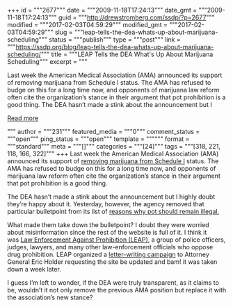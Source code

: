 +++
id = """2677"""
date = """2009-11-18T17:24:13"""
date_gmt = """2009-11-18T17:24:13"""
guid = """http://drewstromberg.com/ssdp/?p=2677"""
modified = """2017-02-03T04:59:29"""
modified_gmt = """2017-02-03T04:59:29"""
slug = """leap-tells-the-dea-whats-up-about-marijuana-scheduling"""
status = """publish"""
type = """post"""
link = """https://ssdp.org/blog/leap-tells-the-dea-whats-up-about-marijuana-scheduling/"""
title = """LEAP Tells the DEA What&#039;s Up About Marijuana Scheduling"""
excerpt = """<p>Last week the American Medical Association (AMA) announced its support of removing marijuana from Schedule I status. The AMA has refused to budge on this for a long time now, and opponents of marijuana law reform often cite the organization’s stance in their argument that pot prohibition is a good thing. The DEA hasn&#8217;t made a stink about the announcement but I</p>
<div class="h10"></div>
<p><a class="more-link2 flat" href="https://ssdp.org/blog/leap-tells-the-dea-whats-up-about-marijuana-scheduling/">Read more</a></p>
"""
author = """231"""
featured_media = """0"""
comment_status = """open"""
ping_status = """open"""
template = """"""
format = """standard"""
meta = """[]"""
categories = """[24]"""
tags = """[318, 221, 118, 166, 322]"""
+++
Last week the American Medical Association (AMA) announced its support of <a href="http://www.headcount.org/blog/?p=3227">removing marijuana from Schedule I</a> status. The AMA has refused to budge on this for a long time now, and opponents of marijuana law reform often cite the organization’s stance in their argument that pot prohibition is a good thing.

The DEA hasn&#8217;t made a stink about the announcement but I highly doubt they&#8217;re happy about it. Yesterday, however, the agency removed that particular bulletpoint from its list of <a href="http://www.justice.gov/dea/concern/marijuana.html">reasons why pot should remain illegal.</a>

What made them take down the bulletpoint? I doubt they were worried about misinformation since the rest of the website is full of it. I think it was <a href="http://www.headcount.org/blog/www.askleap.org" target="_blank">Law Enforcement Against Prohibition (LEAP)</a>, a group of police officers, judges, lawyers, and many other law-enforcement officials who oppose drug prohibition. LEAP organized a <a href="http://org2.democracyinaction.org/o/5663/t/5525/campaign.jsp?campaign_KEY=2272">letter-writing campaign</a> to Attorney General Eric Holder requesting the site be updated and bam! it was taken down a week later.

I guess I&#8217;m left to wonder, if the DEA were truly transparent, as it claims to be, wouldn’t it not only remove the previous AMA position but replace it with the association’s new stance?
